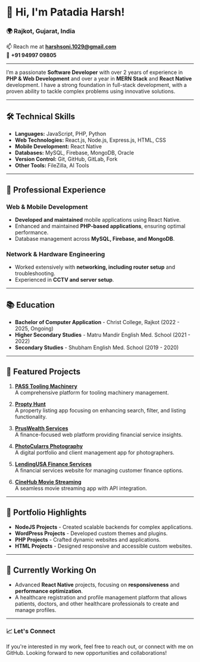 # 👋 Hi, I'm Patadia Harsh!

### 🌍 Rajkot, Gujarat, India
📫 Reach me at **harshsoni.1029@gmail.com**  
📱 **+91 94997 09805**

---

I’m a passionate **Software Developer** with over 2 years of experience in **PHP & Web Development** and over a year in **MERN Stack** and **React Native** development. I have a strong foundation in full-stack development, with a proven ability to tackle complex problems using innovative solutions.

---

## 🛠️ Technical Skills

- **Languages:** JavaScript, PHP, Python
- **Web Technologies:** React.js, Node.js, Express.js, HTML, CSS
- **Mobile Development:** React Native
- **Databases:** MySQL, Firebase, MongoDB, Oracle
- **Version Control:** Git, GitHub, GitLab, Fork
- **Other Tools:** FileZilla, AI Tools

---

## 💼 Professional Experience

### Web & Mobile Development
- **Developed and maintained** mobile applications using React Native.
- Enhanced and maintained **PHP-based applications**, ensuring optimal performance.
- Database management across **MySQL, Firebase, and MongoDB**.

### Network & Hardware Engineering
- Worked extensively with **networking, including router setup** and troubleshooting.
- Experienced in **CCTV and server setup**.

---

## 📚 Education

- **Bachelor of Computer Application** - Christ College, Rajkot (2022 - 2025, Ongoing)
- **Higher Secondary Studies** - Matru Mandir English Med. School (2021 - 2022)
- **Secondary Studies** - Shubham English Med. School (2019 - 2020)

---

## 📌 Featured Projects

1. **[PASS Tooling Machinery](https://beta.passtooling.com/)**  
   A comprehensive platform for tooling machinery management.

2. **[Propty Hunt](https://propty.co/)**  
   A property listing app focusing on enhancing search, filter, and listing functionality.

3. **[PrusWealth Services](https://pruswealth.com/)**  
   A finance-focused web platform providing financial service insights.

4. **[PhotoCularrs Photography](https://photocularrs.in/)**  
   A digital portfolio and client management app for photographers.

5. **[LendingUSA Finance Services](https://lendingusa.com/)**  
   A financial services website for managing customer finance options.

6. **[CineHub Movie Streaming](https://h.rmvzz.workers.dev/iDWAnd)**  
   A seamless movie streaming app with API integration.

---

## 💼 Portfolio Highlights

- **NodeJS Projects** - Created scalable backends for complex applications.
- **WordPress Projects** - Developed custom themes and plugins.
- **PHP Projects** - Crafted dynamic websites and applications.
- **HTML Projects** - Designed responsive and accessible custom websites.

---

## 🌱 Currently Working On
- Advanced **React Native** projects, focusing on **responsiveness** and **performance optimization**.
- A healthcare registration and profile management platform that allows patients, doctors, and other healthcare professionals to create and manage profiles.

---

### 📈 Let's Connect

If you're interested in my work, feel free to reach out, or connect with me on GitHub. Looking forward to new opportunities and collaborations!
